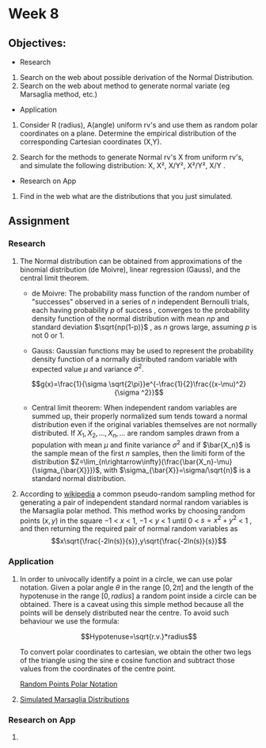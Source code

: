 <script type="text/x-mathjax-config">
    MathJax.Hub.Config({
      tex2jax: {
        skipTags: ['script', 'noscript', 'style', 'textarea', 'pre'],
        inlineMath: [['\\(','\\)'], ['$', '$']],
        displayMath: [ ['$$','$$'], ["\\[","\\]"] ],
      }
    });
  </script>
  <script src="https://cdn.mathjax.org/mathjax/latest/MathJax.js?config=TeX-AMS-MML_HTMLorMML" type="text/javascript"></script>


# Week 8

## Objectives:

* Research

1. Search on the web about possible derivation of the Normal Distribution.
2. Search on the web about method to generate normal variate (eg Marsaglia method, etc.)

* Application

1. Consider R (radius), A(angle) uniform rv's and use them as random polar coordinates on a plane.
Determine the empirical distribution of the corresponding Cartesian coordinates (X,Y).

2. Search for the methods to generate Normal rv's X from uniform rv's, and simulate the following distribution: X, X², X/Y², X²/Y², X/Y .

* Research on App

1. Find in the web what are the distributions that you just simulated.


## Assignment
### Research

1. The Normal distribution can be obtained from approximations of the binomial distribution (de Moivre), linear regression (Gauss), and the central limit theorem.
 
    * de Moivre:
    The probability mass function of the random number of "successes" observed in a series of $n$ independent Bernoulli trials, each having probability $p$ of success , converges to the probability density function of the normal distribution with mean $np$ and standard deviation $\sqrt{np(1-p)}$ , as $n$ grows large, assuming $p$ is not $0$ or $1$.
   
    * Gauss: 
    Gaussian functions may be used to represent the probability density function of a normally distributed random variable with expected value $\mu$ and variance $\sigma ^2$.
    
    $$g(x)=\frac{1}{\sigma \sqrt{2\pi}}e^{-\frac{1}{2}\frac{(x-\mu)^2}{\sigma ^2}}$$
    
    * Central limit theorem: 
    When independent random variables are summed up, their properly normalized sum tends toward a normal distribution even if the original variables themselves are not normally distributed.
    If $X_1,X_2,...,X_n,...$ are random samples drawn from a population with mean $\mu$ and finite variance $\sigma ^2$ and if $\bar{X_n}$ is the sample mean of the first $n$ samples, then the limiti form of the distribution $Z=\lim_{n\rightarrow\infty}(\frac{\bar{X_n}-\mu}{\sigma_{\bar{X}}})$, with $\sigma_{\bar{X}}=\sigma/\sqrt{n}$ is a standard normal distribution.
    

2. According to [wikipedia](https://en.wikipedia.org/wiki/Marsaglia_polar_method) a common pseudo-random sampling method for generating a pair of independent standard normal random variables is the Marsaglia polar method. This method works by choosing random points $(x,y)$ in the square $-1$ < $x$ < $1$, $-1$ < $y$ < $1$ until
    $0$ < $s=x^2+y^2$ < $1$ ,
    and then returning the required pair of normal random variables as
    $$x\sqrt{\frac{-2ln(s)}{s}},y\sqrt{\frac{-2ln(s)}{s}}$$
    
### Application

1. In order to univocally identify a point in a circle, we can use polar notation. Given a polar angle $\theta$ in the range $[0,2\pi]$ and the length of the hypotenuse in the range $[0, radius]$ a random point inside a circle can be obtained. There is a caveat using this simple method because all the points will be densely distributed near the centre. To avoid such behaviour we use the formula: 

    $$Hypotenuse=\sqrt{r.v.}*radius$$
    
    To convert polar coordinates to cartesian, we obtain the other two legs of the triangle using the sine e cosine function and subtract those values from the coordinates of the centre point.
    
    [Random Points Polar Notation](https://github.com/Ktot0/Statistics/tree/main/week8/Week8_EX1)
    
2. [Simulated Marsaglia Distributions](https://github.com/Ktot0/Statistics/tree/main/week8/Week8_EX2)

### Research on App

1.
